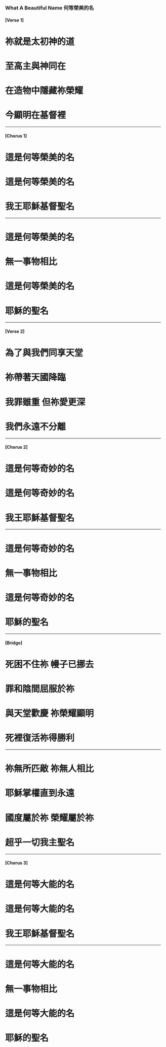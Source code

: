 ### What A Beautiful Name 何等榮美的名 
#### [Verse 1]
# 祢就是太初神的道 
# 至高主與神同在
# 在造物中隱藏祢榮耀 
# 今顯明在基督裡

---

#### [Chorus 1]
# 這是何等榮美的名 
# 這是何等榮美的名
# 我王耶穌基督聖名

---

# 這是何等榮美的名 
# 無一事物相比
# 這是何等榮美的名 
# 耶穌的聖名

---

#### [Verse 2]
# 為了與我們同享天堂 
# 祢帶著天國降臨
# 我罪雖重 但祢愛更深
# 我們永遠不分離

---

#### [Chorus 2]
# 這是何等奇妙的名    
# 這是何等奇妙的名
# 我王耶穌基督聖名

---

# 這是何等奇妙的名    
# 無一事物相比
# 這是何等奇妙的名    
# 耶穌的聖名

---

#### [Bridge]
# 死困不住祢 幔子已挪去
# 罪和陰間屈服於祢
# 與天堂歡慶 祢榮耀顯明
# 死裡復活祢得勝利

---

# 祢無所匹敵 祢無人相比
# 耶穌掌權直到永遠
# 國度屬於祢 榮耀屬於祢
# 超乎一切我主聖名

---

#### [Chorus 3]
# 這是何等大能的名 
# 這是何等大能的名
# 我王耶穌基督聖名

---

# 這是何等大能的名 
# 無一事物相比
# 這是何等大能的名 
# 耶穌的聖名